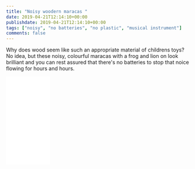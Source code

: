 ```yaml
---
title: "Noisy woodern maracas "
date: 2019-04-21T12:14:10+00:00
publishdate: 2019-04-21T12:14:10+00:00
tags: ["noisy", "no batteries", "no plastic", "musical instrument"]
comments: false
---
```


Why does wood seem like such an appropriate material of childrens toys?  No idea, but these noisy, colourful maracas with a frog and lion on look brilliant and you can rest assured that there's no batteries to stop that noice flowing for hours and hours.


<iframe style="width:120px;height:240px;" marginwidth="0" marginheight="0" scrolling="no" frameborder="0" src="//ws-eu.amazon-adsystem.com/widgets/q?ServiceVersion=20070822&OneJS=1&Operation=GetAdHtml&MarketPlace=GB&source=ss&ref=as_ss_li_til&ad_type=product_link&tracking_id=wwwcoldclimat-21&language=en_GB&marketplace=amazon&region=GB&placement=B00DSLMWT0&asins=B00DSLMWT0&linkId=a9ff0db41ce9dfcb4ebce1dfd5d278b1&show_border=true&link_opens_in_new_window=true"></iframe>
